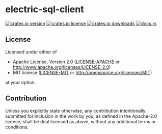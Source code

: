 # electric-sql-client

[![crates.io version][crates-io-shield-version]][crates-io-url]
[![crates.io license][crates-io-shield-license]][crates-io-url]
[![crates.io downloads][crates-io-shield-downloads]][crates-io-url]
[![docs.rs][docs-rs]][docs-rs-url]

[crates-io-shield-downloads]: https://img.shields.io/crates/d/electric-sql-client
[crates-io-shield-license]: https://img.shields.io/crates/l/electric-sql-client
[crates-io-shield-version]: https://img.shields.io/crates/v/electric-sql-client
[crates-io-url]: https://crates.io/crates/electric-sql-client
[docs-rs-url]: https://docs.rs/electric-sql-client
[docs-rs]: https://img.shields.io/docsrs/electric-sql-client

## License

Licensed under either of

 * Apache License, Version 2.0
   ([LICENSE-APACHE](LICENSE-APACHE) or http://www.apache.org/licenses/LICENSE-2.0)
 * MIT license
   ([LICENSE-MIT](LICENSE-MIT) or http://opensource.org/licenses/MIT)

at your option.

## Contribution

Unless you explicitly state otherwise, any contribution intentionally submitted
for inclusion in the work by you, as defined in the Apache-2.0 license, shall be
dual licensed as above, without any additional terms or conditions.


